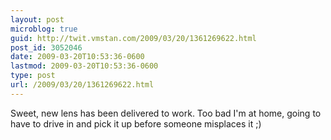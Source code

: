 ```yaml
---
layout: post
microblog: true
guid: http://twit.vmstan.com/2009/03/20/1361269622.html
post_id: 3052046
date: 2009-03-20T10:53:36-0600
lastmod: 2009-03-20T10:53:36-0600
type: post
url: /2009/03/20/1361269622.html
---
```

Sweet, new lens has been delivered to work. Too bad I'm at home, going to have to drive in and pick it up before someone misplaces it ;)
